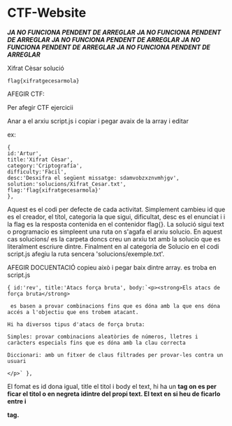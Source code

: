 # CTF-Website




***JA NO FUNCIONA PENDENT DE ARREGLAR***
***JA NO FUNCIONA PENDENT DE ARREGLAR***
***JA NO FUNCIONA PENDENT DE ARREGLAR***
***JA NO FUNCIONA PENDENT DE ARREGLAR***
***JA NO FUNCIONA PENDENT DE ARREGLAR***






Xifrat Cèsar solució

    flag{xifratgecesarmola}









AFEGIR CTF:

Per afegir CTF ejercicii

Anar a el arxiu script.js i copiar i pegar avaix de la array i editar










ex: 

    { 
    id:'Artur', 
    title:'Xifrat Cèsar', 
    category:'Criptografía', 
    difficulty:'Fàcil',
    desc:'Desxifra el següent missatge: sdamvobzxznvmhjgv',
    solution:'solucions/Xifrat_Cesar.txt',
    flag:'flag{xifratgecesarmola}'
    },









Aquest es el codi per defecte de cada activitat. Simplement cambieu id que es el creador, el títol, categoria la que sigui, dificultat, desc es el enunciat i i la flag es la resposta contenida en el contenidor flag{}. La solució sigui text o programacio es simpleent una ruta on s'agafa el arxiu solucio.
En aquest cas solucions/ es la carpeta doncs creu un arxiu txt amb la solucio que es literalment escriure dintre. Finalment en al categoria de Solucio en el codi script.js afegiu la ruta sencera 'solucions/exemple.txt'.























AFEGIR DOCUENTACIÓ
copieu això i pegar baix dintre array. es troba en script.js











    { id:'rev', title:'Atacs força bruta', body:`<p><strong>Els atacs de força bruta</strong> 
  
     es basen a provar combinacions fins que es dóna amb la que ens dóna accés a l'objectiu que ens trobem atacant. 
    
    Hi ha diversos tipus d'atacs de força bruta: 

    Simples: provar combinacions aleatòries de números, lletres i caràcters especials fins que es dóna amb la clau correcta 

    Diccionari: amb un fitxer de claus filtrades per provar-les contra un usuari

    </p>` },
















El fomat es id dona igual, title el titol i body el text, hi ha un <strong> tag on es per ficar el  titol o en negreta idintre del propi text. El text en si heu de ficarlo entre <strong> i </p> tag.
